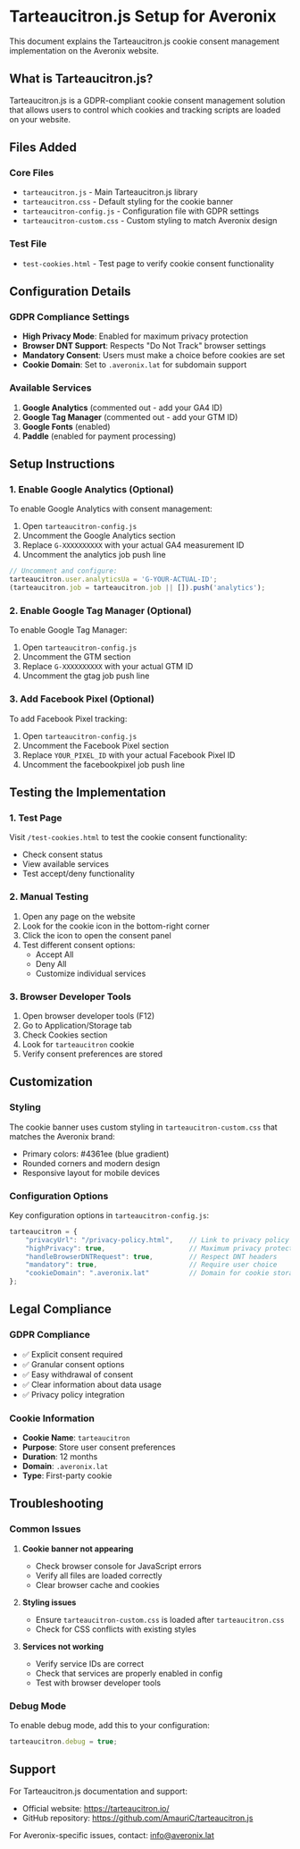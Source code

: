 # Tarteaucitron.js Setup for Averonix

This document explains the Tarteaucitron.js cookie consent management implementation on the Averonix website.

## What is Tarteaucitron.js?

Tarteaucitron.js is a GDPR-compliant cookie consent management solution that allows users to control which cookies and tracking scripts are loaded on your website.

## Files Added

### Core Files
- `tarteaucitron.js` - Main Tarteaucitron.js library
- `tarteaucitron.css` - Default styling for the cookie banner
- `tarteaucitron-config.js` - Configuration file with GDPR settings
- `tarteaucitron-custom.css` - Custom styling to match Averonix design

### Test File
- `test-cookies.html` - Test page to verify cookie consent functionality

## Configuration Details

### GDPR Compliance Settings
- **High Privacy Mode**: Enabled for maximum privacy protection
- **Browser DNT Support**: Respects "Do Not Track" browser settings
- **Mandatory Consent**: Users must make a choice before cookies are set
- **Cookie Domain**: Set to `.averonix.lat` for subdomain support

### Available Services
1. **Google Analytics** (commented out - add your GA4 ID)
2. **Google Tag Manager** (commented out - add your GTM ID)
3. **Google Fonts** (enabled)
4. **Paddle** (enabled for payment processing)

## Setup Instructions

### 1. Enable Google Analytics (Optional)
To enable Google Analytics with consent management:

1. Open `tarteaucitron-config.js`
2. Uncomment the Google Analytics section
3. Replace `G-XXXXXXXXXX` with your actual GA4 measurement ID
4. Uncomment the analytics job push line

```javascript
// Uncomment and configure:
tarteaucitron.user.analyticsUa = 'G-YOUR-ACTUAL-ID';
(tarteaucitron.job = tarteaucitron.job || []).push('analytics');
```

### 2. Enable Google Tag Manager (Optional)
To enable Google Tag Manager:

1. Open `tarteaucitron-config.js`
2. Uncomment the GTM section
3. Replace `G-XXXXXXXXXX` with your actual GTM ID
4. Uncomment the gtag job push line

### 3. Add Facebook Pixel (Optional)
To add Facebook Pixel tracking:

1. Open `tarteaucitron-config.js`
2. Uncomment the Facebook Pixel section
3. Replace `YOUR_PIXEL_ID` with your actual Facebook Pixel ID
4. Uncomment the facebookpixel job push line

## Testing the Implementation

### 1. Test Page
Visit `/test-cookies.html` to test the cookie consent functionality:
- Check consent status
- View available services
- Test accept/deny functionality

### 2. Manual Testing
1. Open any page on the website
2. Look for the cookie icon in the bottom-right corner
3. Click the icon to open the consent panel
4. Test different consent options:
   - Accept All
   - Deny All
   - Customize individual services

### 3. Browser Developer Tools
1. Open browser developer tools (F12)
2. Go to Application/Storage tab
3. Check Cookies section
4. Look for `tarteaucitron` cookie
5. Verify consent preferences are stored

## Customization

### Styling
The cookie banner uses custom styling in `tarteaucitron-custom.css` that matches the Averonix brand:
- Primary colors: #4361ee (blue gradient)
- Rounded corners and modern design
- Responsive layout for mobile devices

### Configuration Options
Key configuration options in `tarteaucitron-config.js`:

```javascript
tarteaucitron = {
    "privacyUrl": "/privacy-policy.html",    // Link to privacy policy
    "highPrivacy": true,                     // Maximum privacy protection
    "handleBrowserDNTRequest": true,         // Respect DNT headers
    "mandatory": true,                       // Require user choice
    "cookieDomain": ".averonix.lat"          // Domain for cookie storage
};
```

## Legal Compliance

### GDPR Compliance
- ✅ Explicit consent required
- ✅ Granular consent options
- ✅ Easy withdrawal of consent
- ✅ Clear information about data usage
- ✅ Privacy policy integration

### Cookie Information
- **Cookie Name**: `tarteaucitron`
- **Purpose**: Store user consent preferences
- **Duration**: 12 months
- **Domain**: `.averonix.lat`
- **Type**: First-party cookie

## Troubleshooting

### Common Issues

1. **Cookie banner not appearing**
   - Check browser console for JavaScript errors
   - Verify all files are loaded correctly
   - Clear browser cache and cookies

2. **Styling issues**
   - Ensure `tarteaucitron-custom.css` is loaded after `tarteaucitron.css`
   - Check for CSS conflicts with existing styles

3. **Services not working**
   - Verify service IDs are correct
   - Check that services are properly enabled in config
   - Test with browser developer tools

### Debug Mode
To enable debug mode, add this to your configuration:

```javascript
tarteaucitron.debug = true;
```

## Support

For Tarteaucitron.js documentation and support:
- Official website: https://tarteaucitron.io/
- GitHub repository: https://github.com/AmauriC/tarteaucitron.js

For Averonix-specific issues, contact: info@averonix.lat
